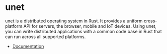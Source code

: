 # unet

unet is a distributed operating system in Rust. It provides a uniform cross-platform API for servers, the browser, mobile and IoT devices. Using unet, you can write distributed applications with a common code base in Rust that can run across all supported platforms.

- [Documentation](src/README.md)
